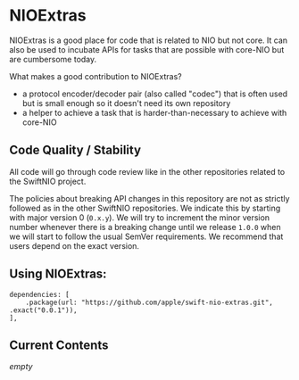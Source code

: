 # NIOExtras

NIOExtras is a good place for code that is related to NIO but not core. It can also be used to incubate APIs for tasks that are possible with core-NIO but are cumbersome today.

What makes a good contribution to NIOExtras?

- a protocol encoder/decoder pair (also called "codec") that is often used but is small enough so it doesn't need its own repository
- a helper to achieve a task that is harder-than-necessary to achieve with core-NIO

## Code Quality / Stability

All code will go through code review like in the other repositories related to the SwiftNIO project.

The policies about breaking API changes in this repository are not as strictly
followed as in the other SwiftNIO repositories. We indicate this by starting
with major version 0 (`0.x.y`). We will try to increment the minor version
number whenever there is a breaking change until we release `1.0.0` when we will
start to follow the usual SemVer requirements. We recommend that users depend on
the exact version.

## Using NIOExtras:

    dependencies: [
        .package(url: "https://github.com/apple/swift-nio-extras.git", .exact("0.0.1")),
    ],

## Current Contents

_empty_
